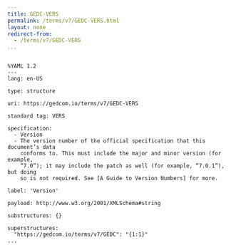 ```yaml
---
title: GEDC-VERS
permalink: /terms/v7/GEDC-VERS.html
layout: none
redirect-from:
  - /terms/v7/GEDC-VERS
...
```


```

%YAML 1.2
---
lang: en-US

type: structure

uri: https://gedcom.io/terms/v7/GEDC-VERS

standard tag: VERS

specification:
  - Version
  - The version number of the official specification that this document’s data
    conforms to. This must include the major and minor version (for example,
    “7.0”); it may include the patch as well (for example, “7.0.1”), but doing
    so is not required. See [A Guide to Version Numbers] for more.

label: 'Version'

payload: http://www.w3.org/2001/XMLSchema#string

substructures: {}

superstructures:
  "https://gedcom.io/terms/v7/GEDC": "{1:1}"
...

```
